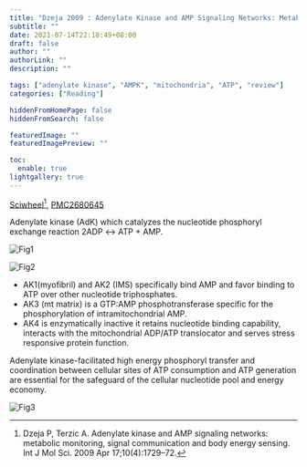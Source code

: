 ```yaml
---
title: "Dzeja 2009 : Adenylate Kinase and AMP Signaling Networks: Metabolic Monitoring, Signal Communication and Body Energy Sensing"
subtitle: ""
date: 2021-07-14T22:18:49+08:00
draft: false
author: ""
authorLink: ""
description: ""

tags: ["adenylate kinase", "AMPK", "mitochondria", "ATP", "review"]
categories: ["Reading"]

hiddenFromHomePage: false
hiddenFromSearch: false

featuredImage: ""
featuredImagePreview: ""

toc:
  enable: true
lightgallery: true
---
```


[Sciwheel](https://sciwheel.com/work/#/items/2393573/)[^Dzeja2009], [PMC2680645](https://www.ncbi.nlm.nih.gov/pmc/articles/PMC2680645/)

[^Dzeja2009]: Dzeja P, Terzic A. Adenylate kinase and AMP signaling networks: metabolic monitoring, signal communication and body energy sensing. Int J Mol Sci. 2009 Apr 17;10(4):1729–72.

<!--more-->

Adenylate kinase (AdK) which catalyzes the nucleotide phosphoryl exchange reaction 2ADP ↔ ATP + AMP.

![Fig1](https://www.ncbi.nlm.nih.gov/pmc/articles/PMC2680645/bin/ijms-10-01729f1.jpg "Adenylate kinase shuttle facilitates transfer of ATP β- and γ-phosphoryls from generation to utilization sites")

![Fig2](https://www.ncbi.nlm.nih.gov/pmc/articles/PMC2680645/bin/ijms-10-01729f2.jpg "Adenylate kinase isoform network and intracellular localization")

- AK1(myofibril) and AK2 (IMS) specifically bind AMP and favor binding to ATP over other nucleotide triphosphates.
- AK3 (mt matrix) is a GTP:AMP phosphotransferase specific for the phosphorylation of intramitochondrial AMP.
- AK4 is enzymatically inactive it retains nucleotide binding capability, interacts with the mitochondrial ADP/ATP translocator and serves stress responsive protein function.

Adenylate kinase-facilitated high energy phosphoryl transfer and coordination between cellular sites of ATP consumption and ATP generation are essential for the safeguard of the cellular nucleotide pool and energy economy.

![Fig3](https://www.ncbi.nlm.nih.gov/pmc/articles/PMC2680645/bin/ijms-10-01729f3.jpg "Adenylate kinase metabolic monitoring system")
